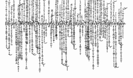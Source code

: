 R̷̞̯͙̭̗͎̳̼͇͉̦̱͍͍͇͉̙̗̠̜̙͈͎̽̓̄͂̓̿̓͗̓͌͗̑̈́͗̎̿̇̃͗͋͊͌̒̿̒̃̍͂̋́̃̕̕̚͜͝ͅo̵̢̡̧̞̘̝̖͙̮̬̻̗̩͇͇̟͈͔̪͉̝̭͍̯̦̫̥͔̩̰͋͊̃͒̽̔͛̊͒̆͗̇͗̔͋̂͆̈́̚͜͝͝͠͠͝s̸̨̨̡͉̼̦̬̮̙̥̱̺͙̹̥̫̮̤̠̦͖̈́͌͒̓͑̔̏̅͛̓̃̉̅͠ė̴̛͔̰̺̽̏̀̈̌̋̑́̄͑͒̄͆̉̅͑͊̾͋̀̏̃̏̓͝͝ŝ̷̨̨̞̩͖͉̫̱͎͇͙̲̥̻̖͍̪͇̳̰̱͉͎͙͔̯̹̭̥͔̝̣̞͈̲̝̳̻̣̱̪͐̔ ̶̡̢̨̢̡̧̨̱̼̜̬̤̝̭̭͖̬͖͍̻̥͙͖͍͚̬̦̖̖̝͙̭̗͇͓̥̜͙̟̫̜͙̲͕̭̦͆́̐̍̎̈́̑̄̾̈́͆͋̎̌̚͝͝ͅͅa̶̡̛̠̻̱̹̟̳̙͚̜̗̥̱̬̣̼̣̺͇̞̬̪̻͔͎̜͉͙̪̟͇͇̭͇͛̓̔͆̐̎͌͆̅̂̔̀̑̉͊̈̈̌̀́͂͊͂̉͊̑̿͑̈́͐͗͌̒́̃͋́̕͘̚̕̚̕̕̚͠͝͝ͅŗ̵̨̨̧̢̛͖͇̪̗̺̺͕̘̪̩͈͚̞̼͉͙̘̫̙͔̹̩̰̘̖̰̫̝͖͇̤͆̓̽͑̉͛̓̉͐͛̑̃̍́̄͋̚̚͠ȇ̴̛͎̜̼̺̲̗̱̤͂̑͑͋͗͊̾̍̑̒͑̐̾͋̋̉̐̂͆̈́́̉̽͌̃͑̐̈́̓͒́̔̋̊͑͛͘͘͘͝ ̴̡̧̢̛̛̣͍̬͈̭̭̳̺͎̪̘͓̜̺̻̠̜̙̗̠͔͇͙͔̪͖̘̖̤̣͖͚̲̖̟̠̦̹̹͍̪̲͌͗̀͒̿̓́̒͐̃̑̎̐̋̒̓͒͊͑́̓̀̇̿̔̒̇͗̒͛͘͘̕͘̕r̴̢̛̠͙̪̙͍̘͔̱̱̪̗̣̻̤̞̜̞̬̳̐̈́͑́̋͛̓̋̄́͊̉̀͆̃̑́̽́͋͌̂̾͑́̈̒̐̅̓͛̀̎̄̓͐̀̎͛̂͘̕͝͠͠e̸̼̟̭͚̘̣̬̭̱͖͔̞͔̹̦̺͖̫̞̖͔͕̘͉͓̹̖͊̓̆͋̍͐̄̓̐̒̎͋͗̍̎̂͗̔́̽̈̓̎̽̀̉̓͘̚͘͝ͅḑ̸̨̧̛̞̖̦̤̩̫̟͙̹̮̜̱͖̹͇͎̖͇̗̪̗͚̪͉͍̫̈͒͊͌̐̓͑͑̉́͑̓̀̏̃̓͋̐͋̈́̇̈̓̑͑̽̋̅̈̈́̕̕̚͘͜͜͝͝͝͠,̶̡̛͈͓̖̥̃̌̎̇̌͌͗̑̊̾̈́̊͑̑̽͐̏̈́̂̐͐͐͆́̊̓̾̓̂̅̾͊̎͐̅̈́͋̉̇͋͑̕̚͜͠͠ ̶̧̨̨̠̹̮̳̝͍̣̰̯͓̗̦̯̱̤̜͍͕̬͓̊̑͌͋̾̿͛̈́̀̈́̇͛̔͂̀̃̈͗̑̌͑͛́́̚͘͜͜͝͝͝͝͝c̵̢̢̛̛̛̼͙̖̘̥̳̗͉̖̲͔̰̤͙̠̙̗͔̯̙̻̬̩̯̞̰̣͒̓̎̇͆̽͋̄̀̓̔̈́̎̄͆̄̈̍̾̃̓̎̓́̚̕̕͜͝͠͠o̷̢̨̡̧̢͕̹̝̜̝̫̪͔̝̞̣̬̙̞̼͈͙̬̫̻͕̭͕̖͍̫̦̭̲̻͙̥̖̦̭͕͉͎̣̰̣̳̫͎͑̈́̀̎̒̓̍̋͌̉̐̃̒͂̊̂̆̀̊̆̀̓̾̑̅͂̄̾̏́͘͠͝d̷̡̡̛̥̩͙͓̫͈̤̭̗̮̟͕̙̮̜̭̱͔̗̮̣̬̜̥̞͙̙̗͕̖̻͉̮͔̺̜̖̻͋͂̊̿̑͜ͅͅį̶̨̲̲̖̤͕̥͇̝̭̩͉̬͔͕̮̹̈̎̽̉̄̊̓̾̓̀̎̓̈́̎͛̽̑̀͆̈́͜͠n̵̨̧̯͉̪͍̖̞͖͔̮͑̓̇g̷̛͉̓̈́̍́̾͑̏͊̃́͊̔͊͑̉̌͌͊̒̀̓͌̌̉͗̑̍̂̆̕͝͝͝ ̶̡̛̩̞̗̙̪̮̮͇̪̰̠̱̥͈̤̟̖̜̲̠̺̓̃͛̊͑̐̕͝ͅͅȉ̷̡͖̹͖̹̣͔͑̃̈́̿͒̆́̿͊ş̷̨̥̜̲͓̼̗̼͔̟̮̥̰͎͚̙̐̍ͅ ̸̗͚͉̱͎̹̙̪͙̞͇̤̈́̽̑̓̐̂̋͆͆̎̔̍̇̅͗̃̐̽̀̉̔͛̈̌͆͆̀͗̎̊̌̄̐̍́͂̿̾̇̽̕̚͠͠͠p̸̢͇̖͈̪̜̠͕͇̲̝͖̫̣̌̀̒͐̎̿̂̿͛̈́̆̌̉̾̍͂̿̑̿̀͆̑̍̐̏̃͘̕͠͠͠͝a̵͚̪̘͙̜̞̻̻̹̺̗̞͔̼̝̖͎̗̮̤̞̣̤͚͕̹̅̍̓̒̈́͂͌͛͂̈́̈́̓̈́̚i̶̢̢̡̧̛̪̦͚̰͙̫̬̫͖̥̥̦͕̥̪̠̭̝͙͖͇͙̘̬̥̟̩͎̩̣̳͍̬͍̲̎̀͑̑͊̈́̊͒̇̓͒̆͐̒̀͗͑́̈́̀͒̽͊̒̃͌̄̎̏͊̂̕͘̚̕͜͜͝n̴̨̢̧̛̫̤̤̘̰̣̟̪͉͚̦͙̠͈̼͖̩̮̦̩͓͕̘̩̺̓̔̀͂͑̎͒̋͂̀͐͆̆̔̎̒͂̅̋͊̈́́̉̍̃͌͐̆͗̐̀̓͆̄̈́͌̚͜͝͝
̸̡̡̨̛̳̞͈̙̗͙̙̲̰͈͙̪̖̞̘̗̗̫̗͓̳͚͖͉̮̫̭͍͎͔͉̩̘̺̲̳̟̻̪͂͛͐̏̔̈́͗̓̃̒̍͊͂̈́́́̾́͑̈́͛̈͛̀́͆̓̉̓͑͌̓̽͊̋̇̉̚͘̚͜͝͝͝͠͝ͅͅͅͅG̸̡̛̬͕̟̼̺̺͉̞̭̩̀̿̔̆̀̾͊̔̍̿̑́͂̓̉̎̐͋͛͌́̋̎̈̋̈͒͗̂̕͘̕͜͠͝͝į̷̛̣͖͌́͋̐̎̒̐̈́͘ṫ̴̢̗̭͚̖̙̞̳̙̯̫̪͉͉͉̥̭͇̏̾̽̿̊̀͗̔̎̒̑̏̿́͘͜͜ͅͅ ̸̢̧̡̢͖͎͍̦̳̰͖̻͖͍͕̳̻̦͕̙̭̤̥͂͐̀͊̆͂̓͆̎͗́͋͜͝p̶̧̛̘̠̩̖͎̻̩͋̋̄͒͑͛̾͒́͑͛͌̋̾̊̽̔̾́͌͘͘͘͠͝͝͠ͅũ̴͕͌̑̈́̂̌̆͝ş̵̡̨̨͇̼̳̥̠̤̹̭͚̙̭̤̬̗̜͔͓̭̳̠̱̟̯̠̦̬͆͆̾͑̑̈̆͗̓̾̈̆͊͋̂̆̈́́͐́̾̈̔̓͗͑̓̇̉̎̇̋͊̑͊͂͊̔͌̆͘͘͝ͅḧ̷̡̳̬͔͈̖̥͍̗͔́̈́̏̆͗̚̚̕ͅ ̸̢̨̨̛̠̯͕̟͉̤̱̲͈͍̪̲̩͎͇̩̘͕̱͈̰̻̹̝̠̹̙̹͋͗̇̀͐̄͋̇̀̃͊̋̄̓̈́̎͛͐̍̈́̔̒̂͐͌̅̓̀͒͒́̐̽͘̕̕͝͝ͅ-̶̢̨͉͍̝̬͇̤͓̻̩̠̙͖͉̯̭͕̣̣̗̮̗̻̱͇̪͓͓͈̮̼̳̒͐́̓̿̓͆̉̏̃̇̈́͘͜͝ͅͅ-̷̛̮͙̺͖̖̯̻̮͖̮͖͍̜͈̖̠͚̦̥̫̯̤͍̱͖͊͛̎̂̈͂̾͐̃̂̊̒̽̈́͋͌̑̓͑͊́̓̉͑̂̊̈́̽̓͜͝͠͝͝͠f̵̡̡̡͚͔͓͇̝̼̖̮̱̻͍̣͖͔̬̫͈̙͖̝̱̺͍̗̖̼̜̗̫͙̬̦̺̩̹̐̑͗͐̊͌̇̀̍̅̋̅͊͑͌̂̓̌̚͠͠ở̸̧̡̼͓̠̳̻̬͙̠͍͇̞̪̮̙̦͉͆̄̒̈̍͊̓̋̆̄͌̌͋͒̓͋̅̒̆̑̈́̌̎̐̆̅̚͜͝ͅr̷̨̥̺͔̬̗̥̳̙̙̫̯͉͎̺̤͉͍͓͉̱̙̦͉͉̪̙̟̫̗̘̼̲͙̜̘͉̹̝̣͙͚̰͎̼͗̄̀̈́̐̆͒́̉͊̈́͂̉͛́͑̽̋̎̍͝ͅc̴̛͉͇̞̟̜͉̘̳̹͖̭̪̪̟̖̞͉̖̳̼̰̓̀͐̾̔̒͛̊̈́̃̒̐͋͌̆͌̿̀͑̂͋̋̓͌̿͛̕̚͝͝͠ͅe̵̡̨̡̧̛̛̥̪̱̠̮̪̮̖̹̹̯̫̣̣͓͖̦̰͖͙̝͎͇͇̞̠̰̰̮̮͇̠̳̻̱̪͇̤̘̮͗͗̃͌͂̋͑̈̇͊͂̎̐̈̆̒̎͂͋̌͊̓̚͠ ̶̨̧̛̝̯̰̬͉̭̞̺̹̺̬̲̤̣̈́͆̃͐͌̃̇͗̀͗̆̽̔̎̑̓̂́̊͋͛͒͒̇̀̃̉͋̅͒̓͊̒͒̕̕͘͜͝͠͠͝ô̵̢̨̧͍̖̭̬͓̫͙̈́͛́̇̍̐̏͌̇͐̌̋̊̈͆̑͋̈́͆̈́͆̓̆͗̃̓̉̿͒̾̎̃̃̑̑̂̆́̂̐͗̉̉̽̚͝r̷̨̯̺̙̝̬̻̬̮̱͙͉̳̈̆̒̿̓̀̎͆͛͑̌̉͊͛̌̌̋͗̃̍́̑͌͆̏͂̄̅̏̽́̈́́̀̔̒̇͋͂̆̈̚̕̚͝͝͠͝ī̴̢̡̛̺͈͙̺̺̥̮̥̰͕̱̏̀̈̓̀̿̒́̂́̐̕̚͝ͅģ̴̨̢̧̢̛͓̤̘̣̖̖̖͔̖̙̹̱̱̝̫̠̭̲͙̱͍͓̿͊̍̌͌̀̆̈́̔͂͗̀̒̉͝ͅͅī̸̡̧̡̲̝̩̝̩̬̦̣̺̫̣̘̮̖̭̳͙͔̙̋͐͘͜ͅn̵̛̛̮̏̍̑̍̊͊͛̌́̃̃̈́̎̓̏̾̐̀̈́̌͗̿͆̀͐͒͆̈́̎̊̌̈́͑̀͘͘͠͝͝͝ ̶̧̢̨̗͇͎̩̩̱̼̻͕͇͔̖̤̯̤̲̦̠̞͈͎̳̣̩̩͕̺̻̦̩͕͈̩̗̤̟͎̦͓̠͛̉͌͛́͆̂̍̀̾̑̈́̋́͂̾͂̏͘͜͝ͅḿ̵̧̢̨̨̢̛̹̗̻̫͓̺̬̰͍̠̦̲̪͉̱̭̤͔̩̦̘̠̙͓̺̬̙̦̭̝̦̹̙̝̫̱̺͈̪͂̌̒͛͗͛͗̓̕͜à̸̧͉̳̞̟̤̫̝̯̺̣͙̩͍̜̪̻͓̱̽̉͑̎̈̅́͆̆̽̀̓͜͜ͅͅį̴̢̨̨̢̛̹̞̯͓̜̺̳͕͍̗̠̦͚̗̬͕͖̮̩̭̜͎̪͈͉̞͍͎̰̫̤̬̓͆̉̓̈́̉̈͂̎̉̓̒̈́͐͒͘̚ͅn̶͚̙͉̦̞͎̜̭͔̣̗̖̏̒͐̐́̌̆̈͆͑͛́̕͝͝ͅ
